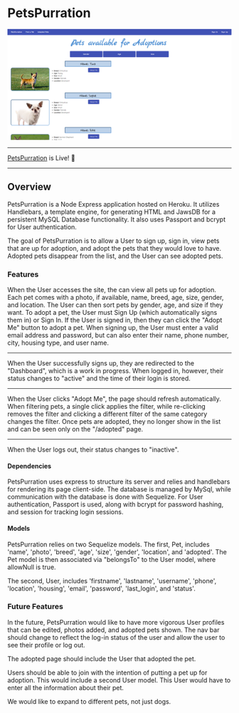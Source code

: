 # PetsPurration

![PetsPurration Home](/gitHubImg/frontPage.png)

- - -
[PetsPurration](https://boiling-everglades-73840.herokuapp.com/) is Live! :paw_prints:
- - -

## Overview

PetsPurration is a Node Express application hosted on Heroku. It utilizes Handlebars, a template engine, for generating HTML and JawsDB for a persistent MySQL Database functionality. It also uses Passport and bcrypt for User authentication.

The goal of PetsPurration is to allow a User to sign up, sign in, view pets that are up for adoption, and adopt the pets that they would love to have. Adopted pets disappear from the list, and the User can see adopted pets.

### Features

When the User accesses the site, the can view all pets up for adoption. Each pet comes with a photo, if available, name, breed, age, size, gender, and location. The User can then sort pets by gender, age, and size if they want. To adopt a pet, the User must Sign Up (which automatically signs them in) or Sign In. If the User is signed in, then they can click the "Adopt Me" button to adopt a pet. When signing up, the User must enter a valid email address and password, but can also enter their name, phone number, city, housing type, and user name.

- - -

When the User successfully signs up, they are redirected to the "Dashboard", which is a work in progress. When logged in, however, their status changes to "active" and the time of their login is stored.

- - -

When the User clicks "Adopt Me", the page should refresh automatically. When filtering pets, a single click applies the filter, while re-clicking removes the filter and clicking a different filter of the same category changes the filter. Once pets are adopted, they no longer show in the list and can be seen only on the "/adopted" page.

- - -

When the User logs out, their status changes to "inactive".

#### Dependencies

PetsPurration uses express to structure its server and relies and handlebars for rendering its page client-side. The database is managed by MySql, while communication with the database is done with Sequelize. For User authentication, Passport is used, along with bcrypt for password hashing, and session for tracking login sessions.

#### Models

PetsPurration relies on two Sequelize models. The first, Pet, includes 'name', 'photo', 'breed', 'age', 'size', 'gender', 'location', and  'adopted'. The Pet model is then associated via "belongsTo" to the User model, where allowNull is true.

The second, User, includes 'firstname', 'lastname', 'username', 'phone', 'location', 'housing', 'email', 'password', 'last_login', and 'status'.

### Future Features

In the future, PetsPurration would like to have more vigorous User profiles that can be edited, photos added, and adopted pets shown. The nav bar should change to reflect the log-in status of the user and allow the user to see their profile or log out.

The adopted page should include the User that adopted the pet.

Users should be able to join with the intention of putting a pet up for adoption. This would include a second User model. This User would have to enter all the information about their pet.

We would like to expand to different pets, not just dogs.
